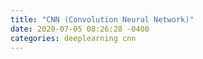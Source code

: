 ```yaml
---
title: "CNN (Convolution Neural Network)"
date: 2020-07-05 08:26:28 -0400
categories: deeplearning cnn
---
```



